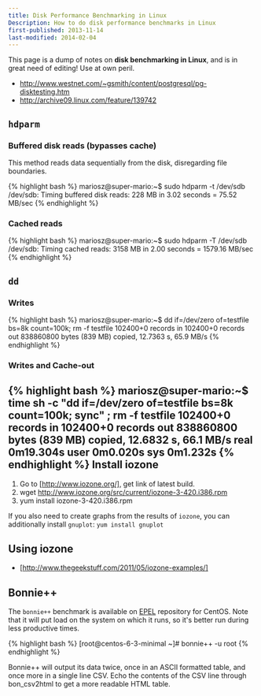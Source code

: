 ```yaml
---
title: Disk Performance Benchmarking in Linux
Description: How to do disk performance benchmarks in Linux
first-published: 2013-11-14
last-modified: 2014-02-04
---
```


This page is a dump of notes on **disk benchmarking in Linux**, and is 
in great need of editing! Use at own peril.

*  http://www.westnet.com/~gsmith/content/postgresql/pg-disktesting.htm
*  http://archive09.linux.com/feature/139742

`hdparm`
--------

### Buffered disk reads (bypasses cache) ###

This method reads data sequentially from the disk, disregarding file boundaries.

{% highlight bash %}
mariosz@super-mario:~$ sudo hdparm -t /dev/sdb
/dev/sdb:
 Timing buffered disk reads: 228 MB in  3.02 seconds =  75.52 MB/sec
{% endhighlight %}

### Cached reads ###

{% highlight bash %}
mariosz@super-mario:~$ sudo hdparm -T /dev/sdb
/dev/sdb:
 Timing cached reads:   3158 MB in  2.00 seconds = 1579.16 MB/sec
{% endhighlight %}

`dd`
----

### Writes ###

{% highlight bash %}
mariosz@super-mario:~$ dd if=/dev/zero of=testfile bs=8k count=100k; rm -f testfile
102400+0 records in
102400+0 records out
838860800 bytes (839 MB) copied, 12.7363 s, 65.9 MB/s
{% endhighlight %}

### Writes and Cache-out ###

{% highlight bash %}
mariosz@super-mario:~$ time sh -c "dd if=/dev/zero of=testfile bs=8k count=100k; sync" ; rm -f testfile
102400+0 records in
102400+0 records out
838860800 bytes (839 MB) copied, 12.6832 s, 66.1 MB/s
real	0m19.304s
user	0m0.020s
sys	0m1.232s
{% endhighlight %}
Install iozone
--------------
1.  Go to [http://www.iozone.org/], get link of latest build.
2.  wget http://www.iozone.org/src/current/iozone-3-420.i386.rpm
3.  yum install iozone-3-420.i386.rpm

If you also need to create graphs from the results of `iozone`, you can
additionally install `gnuplot`:
`yum install gnuplot`

Using iozone
------------
*   [http://www.thegeekstuff.com/2011/05/iozone-examples/]

Bonnie++
--------

The `bonnie++` benchmark is available on [EPEL](/docs/centos-6-enable-epel-repository.html) 
repository for CentOS. Note that it will put load on the system on which 
it runs, so it's better run during less productive times.

{% highlight bash %}
[root@centos-6-3-minimal ~]# bonnie++ -u root
{% endhighlight %}

Bonnie++ will output its data twice, once in an ASCII formatted table, 
and once more in a single line CSV. Echo the contents of the CSV line 
through bon_csv2html to get a more readable HTML table.
